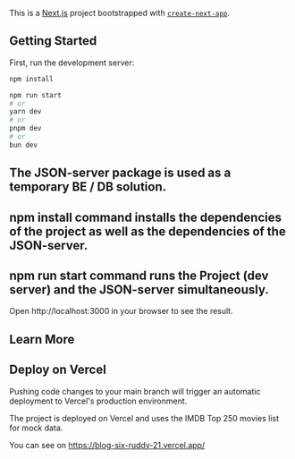 This is a [Next.js](https://nextjs.org/) project bootstrapped with [`create-next-app`](https://github.com/vercel/next.js/tree/canary/packages/create-next-app).

## Getting Started

First, run the development server:

```bash
npm install

npm run start
# or
yarn dev
# or
pnpm dev
# or
bun dev
```
## The JSON-server package is used as a temporary BE / DB solution.
## npm install command installs the dependencies of the project as well as the dependencies of the JSON-server.
## npm run start command runs the Project (dev server) and the JSON-server simultaneously.

Open http://localhost:3000 in your browser to see the result.

## Learn More

## Deploy on Vercel

Pushing code changes to your main branch will trigger an automatic deployment to Vercel's production environment.

The project is deployed on Vercel and uses the IMDB Top 250 movies list for mock data.

You can see on https://blog-six-ruddy-21.vercel.app/


